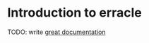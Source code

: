 # Introduction to erracle

TODO: write [great documentation](http://jacobian.org/writing/what-to-write/)
